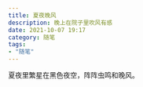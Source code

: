 ```yaml
---
title: 夏夜晚风
description: 晚上在院子里吹风有感
date: 2021-10-07 19:17
category: 随笔
tags:
- "随笔"
---
```

夏夜里繁星在黑色夜空，阵阵虫鸣和晚风。
